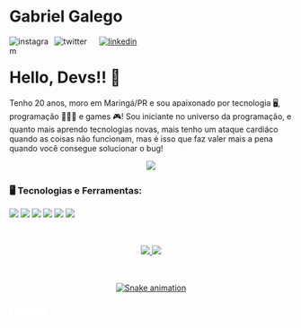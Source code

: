 <!--
**Gabriel-Galego/Gabriel-Galego** is a ✨ _special_ ✨ repository because its `README.md` (this file) appears on your GitHub profile.

Here are some ideas to get you started:

- 🔭 I’m currently working on ...
- 🌱 I’m currently learning ...
- 👯 I’m looking to collaborate on ...
- 🤔 I’m looking for help with ...
- 💬 Ask me about ...
- 📫 How to reach me: ...
- 😄 Pronouns: ...
- ⚡ Fun fact: ...
-->
# Gabriel Galego
<a href="https://www.instagram.com/biel_galego/" rel="nofollow"><img align="left" width="80px" src="https://cdn-icons-png.flaticon.com/128/747/747562.png" alt="instagram" data-canonical-src="https://i.ibb.co/qkGSp1D/instagram.png" style="max-width: 100%;"></a> 

<a href="https://twitter.com/bielgalegoS" rel="nofollow"><img align="left" width="80px" src="https://cdn-icons-png.flaticon.com/128/1384/1384075.png" alt="twitter" data-canonical-src="https://i.ibb.co/ZcFHDpv/twitter.png" style="max-width: 100%;"></a>

<a href="https://www.linkedin.com/in/gabriel-galego-690710193" rel="nofollow"><img width="80px"   src="https://cdn-icons-png.flaticon.com/128/1384/1384072.png" alt="linkedin" data-canonical-src="https://i.ibb.co/RyZx12b/linkedin.png" style="max-width: 100%;"></a>  

# Hello, Devs!! 👋
Tenho 20 anos, moro em Maringá/PR e sou apaixonado por tecnologia 🖥, programação 👨🏼‍💻 e games 🎮! Sou iniciante no universo da programação, e quanto mais aprendo tecnologias novas, mais tenho um ataque cardiáco quando as coisas não funcionam, mas é isso que faz valer mais a pena quando você consegue solucionar o bug!

<p align="center" dir="auto">
<img data-target="animated-image.replacedImage" class="AnimatedImagePlayer-animatedImage" src="https://c.tenor.com/41I-iMyClCgAAAAd/programmer-programming.gif" style="width: 350px;"></p>

### 🖥️ Tecnologias e Ferramentas:

<code align="left"><img width="40px" src="https://cdn.jsdelivr.net/gh/devicons/devicon/icons/html5/html5-original.svg" style="max-width: 100%;" /></code>
<code align="left"><img width="40px" src="https://cdn.jsdelivr.net/gh/devicons/devicon/icons/css3/css3-original.svg" style="max-width: 100%;" /></code>
<code align="left"><img width="40px" src="https://cdn.jsdelivr.net/gh/devicons/devicon/icons/react/react-original.svg" style="max-width: 100%;" /></code>
<code align="left"><img width="40px" src="https://cdn.jsdelivr.net/gh/devicons/devicon/icons/javascript/javascript-original.svg" style="max-width: 100%;" /></code>
<code align="left"><img width="40px" src="https://cdn.jsdelivr.net/gh/devicons/devicon/icons/git/git-original.svg" style="max-width: 100%;" /></code>
<code align="left"><img width="40px" src="https://cdn.jsdelivr.net/gh/devicons/devicon/icons/github/github-original.svg" style="max-width: 100%;" /></code><br><br>

<h2 dir="auto"></h2>
<div align="center">
<a href="https://github.com/seu-usuário-aqui">
<img height="180em" src="https://github-readme-stats.vercel.app/api/top-langs/?username=Gabriel-Galego&layout=compact&langs_count=7&theme=algolia"/>
<img height="180em" src="https://github-readme-stats.vercel.app/api?username=Gabriel-Galego&show_icons=true&theme=algolia&include_all_commits=true&count_private=true"/>
</div><br><br>

<div align="center">
  
![Snake animation](https://github.com/Gabriel-Galego/Gabriel-Galego/blob/output/github-contribution-grid-snake.svg)
  
</div>
<h2 dir="auto"></h2>
  
 <p dir="auto"><a href="https://www.instagram.com/biel_galego" rel="nofollow"><img align="left" alt="Instagram" width="22px" src="https://github.com/Aakarsh-B/trying-repos/raw/master/insta.svg" style="max-width: 100%;">
</a><a href="https://twitter.com/bielgalegoS" rel="nofollow"><img align="left" alt="Twitter" width="22px" src="https://github.com/Aakarsh-B/trying-repos/raw/master/twitter.svg" style="max-width: 100%;">
</a><a href="https://www.linkedin.com/in/gabriel-galego-690710193" rel="nofollow"><img align="left" alt="LinkedIn" width="22px" src="https://github.com/Aakarsh-B/trying-repos/raw/master/linkedin.svg" style="max-width: 100%;"></p>

